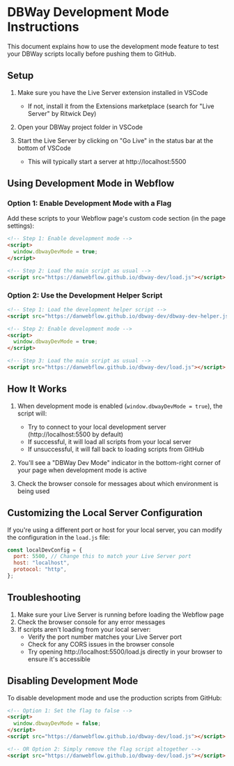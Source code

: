 # DBWay Development Mode Instructions

This document explains how to use the development mode feature to test your DBWay scripts locally before pushing them to GitHub.

## Setup

1. Make sure you have the Live Server extension installed in VSCode

   - If not, install it from the Extensions marketplace (search for "Live Server" by Ritwick Dey)

2. Open your DBWay project folder in VSCode

3. Start the Live Server by clicking on "Go Live" in the status bar at the bottom of VSCode
   - This will typically start a server at http://localhost:5500

## Using Development Mode in Webflow

### Option 1: Enable Development Mode with a Flag

Add these scripts to your Webflow page's custom code section (in the page settings):

```html
<!-- Step 1: Enable development mode -->
<script>
  window.dbwayDevMode = true;
</script>

<!-- Step 2: Load the main script as usual -->
<script src="https://danwebflow.github.io/dbway-dev/load.js"></script>
```

### Option 2: Use the Development Helper Script

```html
<!-- Step 1: Load the development helper script -->
<script src="https://danwebflow.github.io/dbway-dev/dbway-dev-helper.js"></script>

<!-- Step 2: Enable development mode -->
<script>
  window.dbwayDevMode = true;
</script>

<!-- Step 3: Load the main script as usual -->
<script src="https://danwebflow.github.io/dbway-dev/load.js"></script>
```

## How It Works

1. When development mode is enabled (`window.dbwayDevMode = true`), the script will:

   - Try to connect to your local development server (http://localhost:5500 by default)
   - If successful, it will load all scripts from your local server
   - If unsuccessful, it will fall back to loading scripts from GitHub

2. You'll see a "DBWay Dev Mode" indicator in the bottom-right corner of your page when development mode is active

3. Check the browser console for messages about which environment is being used

## Customizing the Local Server Configuration

If you're using a different port or host for your local server, you can modify the configuration in the `load.js` file:

```javascript
const localDevConfig = {
  port: 5500, // Change this to match your Live Server port
  host: "localhost",
  protocol: "http",
};
```

## Troubleshooting

1. Make sure your Live Server is running before loading the Webflow page
2. Check the browser console for any error messages
3. If scripts aren't loading from your local server:
   - Verify the port number matches your Live Server port
   - Check for any CORS issues in the browser console
   - Try opening http://localhost:5500/load.js directly in your browser to ensure it's accessible

## Disabling Development Mode

To disable development mode and use the production scripts from GitHub:

```html
<!-- Option 1: Set the flag to false -->
<script>
  window.dbwayDevMode = false;
</script>
<script src="https://danwebflow.github.io/dbway-dev/load.js"></script>

<!-- OR Option 2: Simply remove the flag script altogether -->
<script src="https://danwebflow.github.io/dbway-dev/load.js"></script>
```
